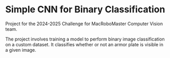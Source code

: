 # Simple CNN for Binary Classification

Project for the 2024-2025 Challenge for MacRoboMaster Computer Vision team.

The project involves training a model to perform binary image classification on a custom dataset. It classifies whether or not an armor plate is visible in a given image.
